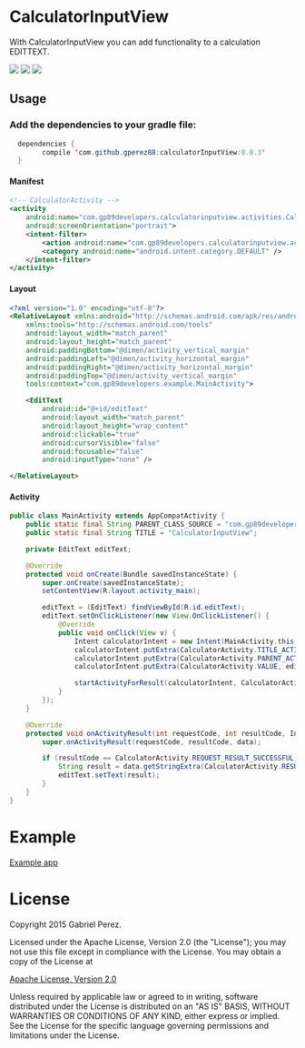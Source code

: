 # CalculatorInputView
With CalculatorInputView you can add functionality to a calculation EDITTEXT.

![](https://github.com/Gperez88/CalculatorInputView/blob/master/screen/c1.png)
![](https://github.com/Gperez88/CalculatorInputView/blob/master/screen/c2.png)
![](https://github.com/Gperez88/CalculatorInputView/blob/master/screen/c3.png)


## Usage

### Add the dependencies to your gradle file:
```java
  dependencies {
        compile 'com.github.gperez88:calculatorInputView:0.0.3'
  }
```

#### Manifest
```xml
<!-- CalculatorActivity -->
<activity
    android:name="com.gp89developers.calculatorinputview.activities.CalculatorActivity"
    android:screenOrientation="portrait">
    <intent-filter>
        <action android:name="com.gp89developers.calculatorinputview.activities.CalculatorActivity" />
        <category android:name="android.intent.category.DEFAULT" />
    </intent-filter>
</activity>
```

#### Layout 
```xml
<?xml version="1.0" encoding="utf-8"?>
<RelativeLayout xmlns:android="http://schemas.android.com/apk/res/android"
    xmlns:tools="http://schemas.android.com/tools"
    android:layout_width="match_parent"
    android:layout_height="match_parent"
    android:paddingBottom="@dimen/activity_vertical_margin"
    android:paddingLeft="@dimen/activity_horizontal_margin"
    android:paddingRight="@dimen/activity_horizontal_margin"
    android:paddingTop="@dimen/activity_vertical_margin"
    tools:context="com.gp89developers.example.MainActivity">

    <EditText
        android:id="@+id/editText"
        android:layout_width="match_parent"
        android:layout_height="wrap_content"
        android:clickable="true"
        android:cursorVisible="false"
        android:focusable="false"
        android:inputType="none" />

</RelativeLayout>
```

#### Activity
```java
public class MainActivity extends AppCompatActivity {
    public static final String PARENT_CLASS_SOURCE = "com.gp89developers.example.MainActivity";
    public static final String TITLE = "CalculatorInputView";

    private EditText editText;

    @Override
    protected void onCreate(Bundle savedInstanceState) {
        super.onCreate(savedInstanceState);
        setContentView(R.layout.activity_main);

        editText = (EditText) findViewById(R.id.editText);
        editText.setOnClickListener(new View.OnClickListener() {
            @Override
            public void onClick(View v) {
                Intent calculatorIntent = new Intent(MainActivity.this, CalculatorActivity.class);
                calculatorIntent.putExtra(CalculatorActivity.TITLE_ACTIVITY, TITLE);
                calculatorIntent.putExtra(CalculatorActivity.PARENT_ACTIVITY, PARENT_CLASS_SOURCE);
                calculatorIntent.putExtra(CalculatorActivity.VALUE, editText.getText().toString());

                startActivityForResult(calculatorIntent, CalculatorActivity.REQUEST_RESULT_SUCCESSFUL);
            }
        });
    }

    @Override
    protected void onActivityResult(int requestCode, int resultCode, Intent data) {
        super.onActivityResult(requestCode, resultCode, data);

        if (resultCode == CalculatorActivity.REQUEST_RESULT_SUCCESSFUL) {
            String result = data.getStringExtra(CalculatorActivity.RESULT);
            editText.setText(result);
        }
    }
}
```
# Example

[Example app](https://github.com/Gperez88/CalculatorInputView/tree/master/example)

# License

Copyright 2015 Gabriel Perez.

Licensed under the Apache License, Version 2.0 (the "License"); you may not use this file except in compliance with the License. You may obtain a copy of the License at

[Apache License, Version 2.0](https://github.com/Gperez88/CalculatorInputView/blob/master/LICENSE)

Unless required by applicable law or agreed to in writing, software distributed under the License is distributed on an "AS IS" BASIS, WITHOUT WARRANTIES OR CONDITIONS OF ANY KIND, either express or implied. See the License for the specific language governing permissions and limitations under the License.
